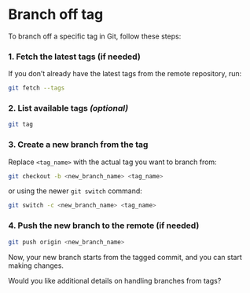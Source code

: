 # Branch off tag

To branch off a specific tag in Git, follow these steps:

### 1. **Fetch the latest tags (if needed)**
If you don’t already have the latest tags from the remote repository, run:
   ```sh
   git fetch --tags
   ```

### 2. **List available tags** *(optional)*
   ```sh
   git tag
   ```

### 3. **Create a new branch from the tag**
Replace `<tag_name>` with the actual tag you want to branch from:
   ```sh
   git checkout -b <new_branch_name> <tag_name>
   ```
or using the newer `git switch` command:
   ```sh
   git switch -c <new_branch_name> <tag_name>
   ```

### 4. **Push the new branch to the remote (if needed)**
   ```sh
   git push origin <new_branch_name>
   ```

Now, your new branch starts from the tagged commit, and you can start making changes.

Would you like additional details on handling branches from tags?
